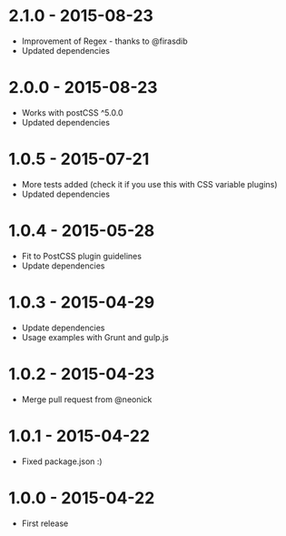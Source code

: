 # 2.1.0 - 2015-08-23
- Improvement of Regex - thanks to @firasdib
- Updated dependencies

# 2.0.0 - 2015-08-23
- Works with postCSS ^5.0.0
- Updated dependencies

# 1.0.5 - 2015-07-21

- More tests added (check it if you use this with CSS variable plugins)
- Updated dependencies

# 1.0.4 - 2015-05-28

- Fit to PostCSS plugin guidelines
- Update dependencies

# 1.0.3 - 2015-04-29

- Update dependencies
- Usage examples with Grunt and gulp.js

# 1.0.2 - 2015-04-23

- Merge pull request from @neonick

# 1.0.1 - 2015-04-22

- Fixed package.json :)

# 1.0.0 - 2015-04-22

- First release
